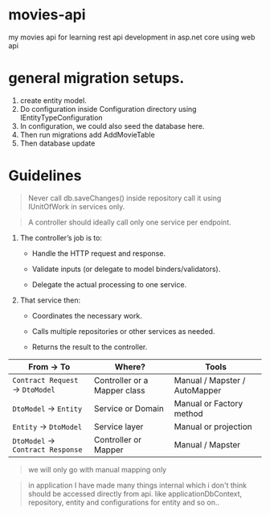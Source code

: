 # movies-api
my movies api for learning rest api development in asp.net core using web api


# general migration setups.
1. create entity model.
2. Do configuration inside Configuration directory using IEntityTypeConfiguration<Movie>
3. In configuration, we could also seed the database here.
4. Then run migrations add AddMovieTable 
5. Then database update

# Guidelines
> Never call db.saveChanges() inside repository call it using IUnitOfWork in services only.

> A controller should ideally call only one service per endpoint.
    
1. The controller’s job is to:

   * Handle the HTTP request and response.

   * Validate inputs (or delegate to model binders/validators).

   * Delegate the actual processing to one service.

2. That service then:

    * Coordinates the necessary work.

    * Calls multiple repositories or other services as needed.

    * Returns the result to the controller.


| From → To                        | Where?                       | Tools                         |
|----------------------------------| ---------------------------- | ----------------------------- |
| `Contract Request` → `DtoModel`  | Controller or a Mapper class | Manual / Mapster / AutoMapper |
| `DtoModel` → `Entity`            | Service or Domain            | Manual or Factory method      |
| `Entity` → `DtoModel`            | Service layer                | Manual or projection          |
| `DtoModel` → `Contract Response` | Controller or Mapper         | Manual / Mapster              |

> we will only go with manual mapping only

> in application I have made many things internal which i don't think should be accessed directly from api.
> like applicationDbContext, repository, entity and configurations for entity and so on..  